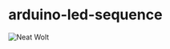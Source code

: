 # arduino-led-sequence
![Neat Wolt](https://github.com/user-attachments/assets/71841dd2-556d-4548-a944-9f2f7bf28cd0)

